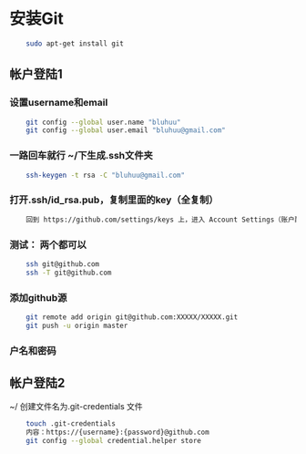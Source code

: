 # 安装Git

```bash
    sudo apt-get install git
```

## 帐户登陆1

### 设置username和email

```bash
    git config --global user.name "bluhuu"
    git config --global user.email "bluhuu@gmail.com"
```

### 一路回车就行 ~/下生成.ssh文件夹

```bash
    ssh-keygen -t rsa -C "bluhuu@gmail.com"
```

### 打开.ssh/id_rsa.pub，复制里面的key（全复制）

```bash
    回到 https://github.com/settings/keys 上，进入 Account Settings（账户配置），左边选择SSH Keys，Add SSH Key,title随便填，粘贴在你电脑上生成的key
```

### 测试： 两个都可以

```bash
    ssh git@github.com
    ssh -T git@github.com
```

### 添加github源

```bash
    git remote add origin git@github.com:XXXXX/XXXXX.git
    git push -u origin master
```

### 户名和密码

## 帐户登陆2

~/ 创建文件名为.git-credentials 文件

```bash
    touch .git-credentials
    内容：https://{username}:{password}@github.com
    git config --global credential.helper store
```
